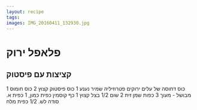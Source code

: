 ```yaml
---
layout: recipe
tags:
images: IMG_20160411_132930.jpg
---
```


# פלאפל ירוק
## קציצות עם פיסטוק
<!-- rogu? Lady? -->
1 כוס דחוסה של עלים ירוקים
פטרוזיליה שמיר נענע
1 כוס פיסטוק קצוץ
2 כוס חומוס מבושל - מעוך
3 כפות שמן זית
2 שום
1/2 בצל קצוץ
1 כף קוסמין
כפית כמון, 1 כפית א. סודה לש.
1/2 כפית מלח
